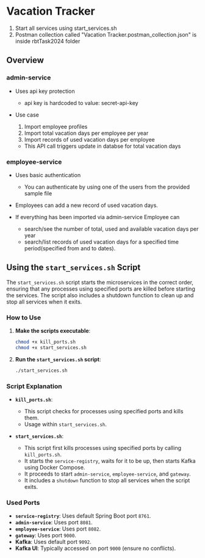
# Vacation Tracker

1. Start all services using start_services.sh
2. Postman collection called "Vacation Tracker.postman_collection.json" is inside rbtTask2024 folder

## Overview

### admin-service

- Uses api key protection
  - api key is hardcoded to value: secret-api-key

- Use case
  1. Import employee profiles
  2. Import total vacation days per employee per year
  3. Import records of used vacation days per employee
    - This API call triggers update in databse for total vacation days

### employee-service

- Uses basic authentication
  - You can authenticate by using one of the users from the provided sample file

- Employees can add a new record of used vacation days.
- If everything has been imported via admin-service Employee can
  - search/see the number of total, used and available vacation days per year
  - search/list records of used vacation days for a specified time period(specified from and to dates).

## Using the `start_services.sh` Script

The `start_services.sh` script starts the microservices in the correct order, ensuring that any processes using specified ports are killed before starting the services. The script also includes a shutdown function to clean up and stop all services when it exits.

### How to Use

1. **Make the scripts executable**:

    ```bash
    chmod +x kill_ports.sh
    chmod +x start_services.sh
    ```

2. **Run the `start_services.sh` script**:

    ```bash
    ./start_services.sh
    ```

### Script Explanation

- **`kill_ports.sh`**:
    - This script checks for processes using specified ports and kills them.
    - Usage within `start_services.sh`.

- **`start_services.sh`**:
    - This script first kills processes using specified ports by calling `kill_ports.sh`.
    - It starts the `service-registry`, waits for it to be up, then starts Kafka using Docker Compose.
    - It proceeds to start `admin-service`, `employee-service`, and `gateway`.
    - It includes a `shutdown` function to stop all services when the script exits.

### Used Ports

- **`service-registry`**: Uses default Spring Boot port `8761`.
- **`admin-service`**: Uses port `8081`.
- **`employee-service`**: Uses port `8082`.
- **`gateway`**: Uses port `9000`.
- **Kafka**: Uses default port `9092`.
- **Kafka UI**: Typically accessed on port `9000` (ensure no conflicts).
